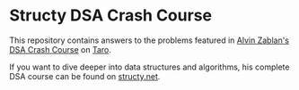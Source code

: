 # Structy DSA Crash Course

This repository contains answers to the problems featured in [Alvin Zablan's](https://github.com/alvin-the-programmer) [DSA Crash Course](https://www.jointaro.com/course/crash-course-data-structures-and-algorithms-concepts/) on [Taro](https://www.jointaro.com/).

If you want to dive deeper into data structures and algorithms, his complete DSA course can be found on [structy.net](https://structy.net/).